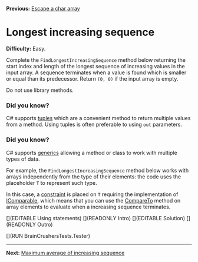 ﻿**Previous:** [Escape a char array](arrays-escape)

# Longest increasing sequence

**Difficulty:** Easy.

Complete the `FindLongestIncreasingSequence` method below returning the start index and length of the longest sequence of increasing values in the input array. A sequence terminates when a value is found which is smaller or equal than its predecessor. Return `(0, 0)` if the input array is empty.

Do not use library methods.

### Did you know?

C# supports [tuples](https://docs.microsoft.com/en-us/dotnet/csharp/language-reference/builtin-types/value-tuples) which are a convenient method to return multiple values from a method. Using tuples is often preferable to using `out` parameters.

### Did you know?

C# supports [generics](https://docs.microsoft.com/en-us/dotnet/csharp/fundamentals/types/generics) allowing a method or class to work with multiple types of data.

For example, the `FindLongestIncreasingSequence` method below works with arrays independently from the type of their elements: the code uses the placeholder `T` to represent such type.

In this case, a [constraint](https://docs.microsoft.com/en-us/dotnet/csharp/programming-guide/generics/constraints-on-type-parameters) is placed on `T` requiring the implementation of [IComparable<T>](https://docs.microsoft.com/en-us/dotnet/api/system.icomparable-1), which means that you can use the [CompareTo](https://docs.microsoft.com/en-us/dotnet/api/system.icomparable-1.compareto) method on array elements to evaluate when a increasing sequence terminates.

[](EDITABLE Using statements)
[](READONLY Intro)
[](EDITABLE Solution)
[](READONLY Outro)

[](RUN BrainCrushersTests.Tester)

---

**Next:** [Maximum average of increasing sequence](arrays-maxAverageOfIncreasingSequence)